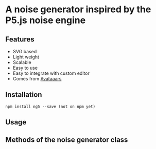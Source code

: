 # A noise generator inspired by the P5.js noise engine

## Features
 - SVG based
 - Light weight
 - Scalable
 - Easy to use
 - Easy to integrate with custom editor
 - Comes from [Avataaars](https://avataaars.com/)

## Installation
```
npm install ng5 --save (not on npm yet)
```

## Usage

<!-- - Using the generator with Node :
```

```

- Using the generator with Node :
```

```

- Using the generator with React :
```

```

- Using the generator with Vue.js :
```

``` -->

## Methods of the noise generator class

